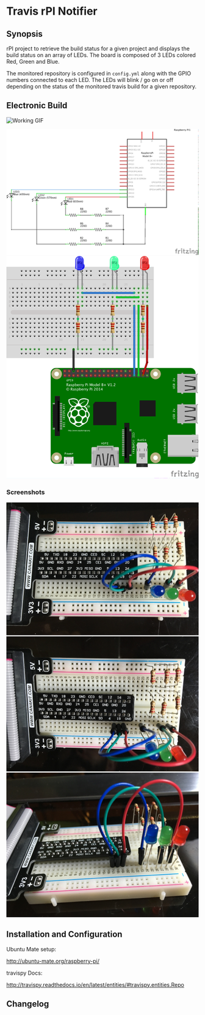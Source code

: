 # Travis rPI Notifier

## Synopsis

rPI project to retrieve the build status for a given project and displays the build status on an array of LEDs. The board is composed of 3 LEDs colored Red, Green and Blue. 

The monitored repository is configured in `config.yml` along with the GPIO numbers connected to each LED. The LEDs will blink / go on or off depending on the status of the monitored travis build for a given repository.

## Electronic Build

![Working GIF](http://giftrending.com/public/upload/gifs/14673163531467316222.gif)

![Electrical Diagram](https://raw.githubusercontent.com/mena-devs/travis-rpi-notifier/repo-screenshots/electronics/images/tn_rpi2B_sketch_schem.png)
![Breadboard Diagram](https://raw.githubusercontent.com/mena-devs/travis-rpi-notifier/repo-screenshots/electronics/images/tn_rpi2B_sketch_bb.png)

### Screenshots

![Top View #1](https://raw.githubusercontent.com/mena-devs/travis-rpi-notifier/repo-screenshots/electronics/images/trn_top_view.JPG)
![Top View #2](https://raw.githubusercontent.com/mena-devs/travis-rpi-notifier/repo-screenshots/electronics/images/trn_top_view-2.JPG)
![Side View](https://raw.githubusercontent.com/mena-devs/travis-rpi-notifier/repo-screenshots/electronics/images/trn_side_view.JPG)

## Installation and Configuration

Ubuntu Mate setup:

http://ubuntu-mate.org/raspberry-pi/

travispy Docs:

http://travispy.readthedocs.io/en/latest/entities/#travispy.entities.Repo

## Changelog